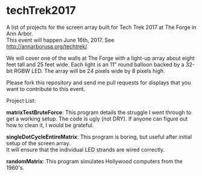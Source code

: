 # techTrek2017

A list of projects for the screen array built for Tech Trek 2017 at The Forge in Ann Arbor.  
This event will happen June 16th, 2017.  See http://annarborusa.org/techtrek/.

We will cover one of the walls at The Forge with a light-up array about eight feet tall and 25 feet wide.
Each light is an 11" round balloon backed by a 32-bit RGBW LED.  The array will be 24 pixels wide by 8 pixels high.

Please fork this repository and send me pull requests for displays that you want to contribute to this event.

Project List:

**matrixTestBruteForce**:  This program details the struggle I went through to get a working setup.  The code is
ugly (not DRY).  If anyone can figure out how to clean it, I would be grateful.

**singleDotCycleEntireMatrix**:  This program is boring, but useful after initial setup of the screen array.  
It will ensure that the individual LED strands are wired correctly.

**randomMatrix**: This program simulates Hollywood computers from the 1960's.

